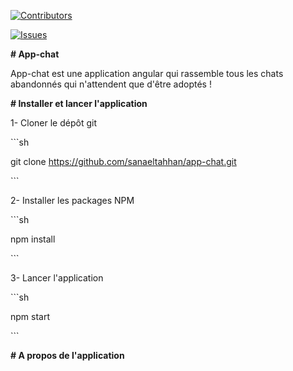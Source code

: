 [![Contributors][contributors-shield]][contributors-url]

[![Issues][issues-shield]][issues-url]

**# App-chat**



App-chat est une application angular qui rassemble tous les chats abandonnés qui n'attendent que d'être adoptés !



**# Installer et lancer l'application**



1- Cloner le dépôt git

\```sh

git clone https://github.com/sanaeltahhan/app-chat.git

\```



2- Installer les packages NPM

\```sh

npm install

\```



3- Lancer l'application

\```sh

npm start

\```



**# A propos de l'application**





<!-- Markdown links & images -->

[contributors-shield]: https://img.shields.io/github/contributors/sanaeltahhan/app-chat.svg?style=flat-square
[contributors-url]: https://github.com/sanaeltahhan/app-chat/graphs/contributors
[issues-url]: https://github.com/sanaeltahhan/app-chat/issues
[issues-shield]: https://img.shields.io/github/issues/sanaeltahhan/app-chat.svg?style=flat-square

